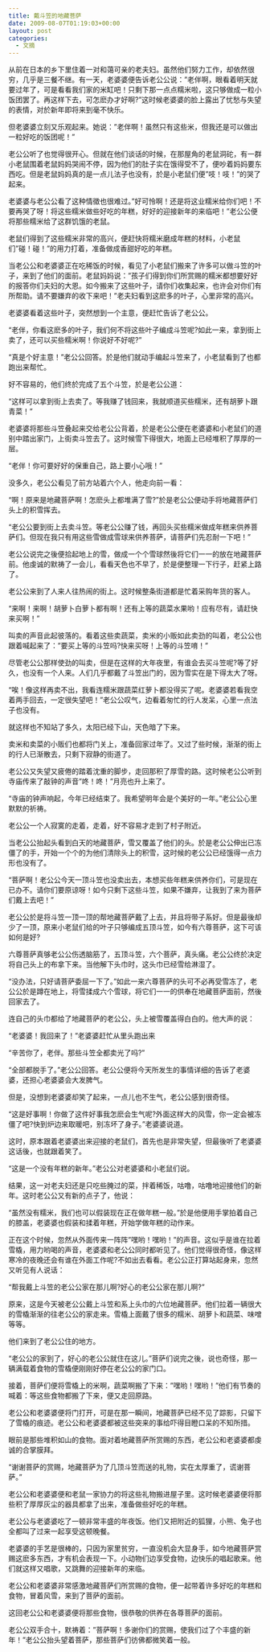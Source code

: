 ```yaml
---
title: 戴斗笠的地藏菩萨
date: 2009-08-07T01:19:03+00:00
layout: post
categories:
  - 文摘
---
```


从前在日本的乡下里住着一对和蔼可亲的老夫妇。虽然他们努力工作，却依然很穷，几乎是三餐不继。有一天，老婆婆便告诉老公公说：”老伴啊，眼看着明天就要过年了，可是看看我们家的米缸吧！只剩下那一点点糯米啦，这只够做成一粒小饭团罢了。再这样下去，可怎麽办才好啊?”这时候老婆婆的脸上露出了忧愁与失望的表情，对於新年即将来到毫不快乐。

但老婆婆立刻又乐观起来。她说：”老伴啊！虽然只有这些米，但我还是可以做出一粒好吃的饭团呢！”

老公公听了也觉得很开心。但就在他们谈话的时候，在那屋角的老鼠洞砣，有一群小老鼠围着老鼠妈妈哭闹不停，因为他们的肚子实在饿得受不了，便吵着妈妈要东西吃。但是老鼠妈妈真的是一点儿法子也没有，於是小老鼠们便”吱！吱！”的哭了起来。

老婆婆与老公公看了这种情徵也很难过。”好可怜啊！还是将这业糯米给你们吧！不要再哭了呀！将这些糯米做些好吃的年糕，好好的迎接新年的来临吧！”老公公便将那些糯米给了这群饥饿的老鼠。

老鼠们得到了这些糯米非常的高兴，便赶快将糯米磨成年糕的材料，小老鼠们”碰！碰！”的用力打着，准备做成香甜好吃的年糕。

当老公公和老婆婆正在吃稀饭的时候，看见了小老鼠们搬来了许多可以做斗笠的叶子，来到了他们的面前。老鼠妈妈说：”孩子们得到你们所赏赐的糯米都想要好好的报答你们夫妇的大恩。如今搬来了这些叶子，请你们收集起来，也许会对你们有所帮助。请不要嫌弃的收下来吧！”老夫妇看到这麽多的叶子，心里非常的高兴。
<!--more-->
老婆婆看着这些叶子，突然想到一个主意，便赶忙告诉了老公公。

“老伴，你看这麽多的叶子，我们何不将这些叶子编成斗笠呢?如此一来，拿到街上卖了，还可以买些糯米啊！你说好不好呢?”

“真是个好主意！”老公公回答。於是他们就动手编起斗笠来了，小老鼠看到了也都跑出来帮忙。

好不容易的，他们终於完成了五个斗笠，於是老公公道：

“这样可以拿到街上去卖了。等我赚了钱回来，我就顺道买些糯米，还有胡萝卜跟青菜！”

老婆婆将那些斗笠叠起来交给老公公背着，於是老公公便在老婆婆和小老鼠们的道别中踏出家门，上街卖斗笠去了。这时候雪下得很大，地面上已经堆积了厚厚的一层。

“老伴！你可要好好的保重自己，路上要小心哦！”

没多久，老公公看见了前方站着六个人，他走向前一看：

“啊！原来是地藏菩萨啊！怎麽头上都堆满了雪?”於是老公公便动手将地藏菩萨们头上的积雪挥去。

“老公公要到街上去卖斗笠。等老公公赚了钱，再回头买些糯米做成年糕来供养菩萨们。但现在我只有用这些雪做成雪球来供养菩萨，请菩萨们先忍耐一下吧！”

老公公说完之後便拾起地上的雪，做成一个个雪球然後将它们一一的放在地藏菩萨前。他虔诚的默祷了一会儿，看看天色也不早了，於是便整理一下行子，赶紧上路了。

老公公来到了人来人往热闹的街上。这时候整条街道都是忙着采购年货的客人。

“来啊！来啊！胡萝卜白萝卜都有啊！还有上等的蔬菜水果哟！应有尽有，请赶快来买啊！”

叫卖的声音此起彼落的。看着这些卖蔬菜，卖米的小贩如此卖劲的叫着，老公公也跟着喊起来了：”要买上等的斗笠吗?快来买呀！上等的斗笠唷！”

尽管老公公那样使劲的叫卖，但是在这样的大年夜里，有谁会去买斗笠呢?等了好久，也没有一个人来。人们几乎都戴了斗笠出门的，因为雪实在是下得太大了呀。

“唉！像这样再卖不出，我看连糯米跟蔬菜红萝卜都没得买了呢。老婆婆若看我空着两手回去，一定很失望吧！”老公公叹气，边看着匆忙的行人发呆，心里一点法子也没有。

就这样也不知站了多久，太阳已经下山，天色暗了下来。

卖米和卖菜的小贩们也都将门关上，准备回家过年了。又过了些时候，渐渐的街上的行人已渐散去，只剩下寂静的街道了。

老公公又失望又疲倦的踏着沈重的脚步，走回那积了厚雪的路。这时候老公公听到寺庙传来了敲钟的声音”咚！咚！”月亮也升上来了。

“寺庙的钟声响起，今年已经结束了。我希望明年会是个美好的一年。”老公公心里默默的祈祷。

老公公一个人寂寞的走着，走着，好不容易才走到了村子附近。

当老公公抬起头看到白天的地藏菩萨，雪又覆盖了他们的头。於是老公公伸出已冻僵了的手，开始一个个的为他们清除头上的积雪，这时候的老公公已经饿得一点力形也没有了。

“菩萨啊！老公公今天一顶斗笠也没卖出去，本想买些年糕来供养你们，可是现在已办不。请你们要原谅呀！如今只剩下这些斗笠，如果不嫌弃，让我到了来为菩萨们戴上去吧！”

老公公於是将斗笠一顶一顶的帮地藏菩萨戴了上去，并且将带子系好。但是最後却少了一顶，原来小老鼠们给的叶子只够编成五顶斗笠，如今有六尊菩萨，这下可该如何是好?

六尊菩萨真够老公公伤透脑筋了，五顶斗笠，六个菩萨，真头痛。老公公终於决定将自己头上的布拿下来。当他解下头巾时，这头巾已经雪给淋湿了。

“没办法，只好请菩萨委屈一下了。”如此一来六尊菩萨的头可不必再受雪冻了，老公公於是蹲在地上，将雪揉成六个雪球，将它们一一的供奉在地藏菩萨面前，然後回家去了。

连自己的头巾都给了地藏菩萨的老公公，头上被雪覆盖得白白的。他大声的说：

“老婆婆！我回来了！”老婆婆赶忙从里头跑出来

“辛苦你了，老伴。那些斗笠全都卖光了吗?”

“全部都脱手了。”老公公回答。老公公便将今天所发生的事情详细的告诉了老婆婆，还担心老婆婆会大发脾气。

但是，没想到老婆婆却笑了起来，一点儿也不生气，老公公感到很奇怪。

“这是好事啊！你做了这件好事我怎麽会生气呢?外面这样大的风雪，你一定会被冻僵了吧?快到炉边来取暖吧，别冻坏了身子。”老婆婆说道。

这时，原本跟着老婆婆出来迎接的老鼠们，首先也是非常失望，但最後听了老婆婆这话後，也就跟着笑了。

“这是一个没有年糕的新年。”老公公对老婆婆和小老鼠们说。

结果，这一对老夫妇还是只吃些腌过的菜，拌着稀饭，咕噜，咕噜地迎接他们的新年。这时老公公又有新的点子了，他说：

“虽然没有糯米，我们也可以假装现在正在做年糕一般。”於是他便用手掌拍着自己的膝盖，老婆婆也假装和揉着年糕，开始学做年糕的动作来。

正在这个时候，忽然从外面传来一阵阵”嘿哟！嘿哟！”的声音。这似乎是谁在拉着雪橇，用力哟喝的声音，老婆婆和老公公同时都听见了。他们觉得很奇怪，像这样寒冷的夜晚还会有谁在外面工作呢?不如出去看看。老公公正打算站起身来，忽然又听见有人说话：

“帮我戴上斗笠的老公公家在那儿啊?好心的老公公家在那儿啊?”

原来，这是今天被老公公戴上斗笠和系上头巾的六位地藏菩萨。他们拉着一辆很大的雪橇渐渐的往老公公的家走来。雪橇上面戴了很多的糯米、胡萝卜和蔬菜、味噌等等。

他们来到了老公公住的地方。

“老公公的家到了，好心的老公公就住在这儿。”菩萨们说完之後，说也奇怪，那一辆满载着食物的雪橇便刚刚好停在老公公的家门口。

接着，菩萨们便将雪橇上的米啊，蔬菜啊搬了下来：”嘿哟！嘿哟！”他们有节奏的喊着：等这些食物都搬了下来，便又走回原路。

老公公和老婆婆便将门打开，可是在那一瞬间，地藏菩萨已经不见了踪影，只留下了雪橇的痕迹。老公公和老婆婆都被这些突来的事给吓得目瞪口呆的不知所措。

眼前是那些堆积如山的食物。面对着地藏菩萨所赏赐的东西，老公公和老婆婆都虔诚的合掌膜拜。

“谢谢菩萨的赏赐，地藏菩萨为了几顶斗笠而送的礼物，实在太厚重了，谎谢菩萨。”

老公公和老婆婆便和老鼠一家协力的将这些礼物搬进屋子里。这时候老婆婆便将那些积了厚厚灰尘的器具都拿了出来，准备做些好吃的年糕。

老公公与老婆婆吃了一顿非常丰盛的年夜饭。他们又把附近的狐狸，小熊、兔子也全都叫了过来一起享受这顿晚餐。

老婆婆的手艺是很棒的，只因为家里贫穷，一直没机会大显身手，如今地藏菩萨赏赐这麽多东西，才有机会表现一下。小动物们边享受食物，边快乐的唱起歌来。他们就这样又唱歌，又跳舞的迎接新年的来临。

老公公和老婆婆非常感激地藏菩萨们所赏赐的食物，便一起带着许多好吃的年糕和食物，冒着风雪，来到了菩萨的面前。

这回老公公和老婆婆便将那些食物，很恭敬的供养在各尊菩萨的面前。

老公公双手合十，默祷着：”菩萨啊！多谢你们的赏赐，使我们过了个丰盛的新年！”老公公抬头望着菩萨，那些菩萨们彷佛都微笑着一般。